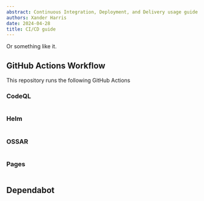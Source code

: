 ```yaml
---
abstract: Continuous Integration, Deployment, and Delivery usage guide.
authors: Xander Harris
date: 2024-04-28
title: CI/CD guide
---
```


Or something like it.

## GitHub Actions Workflow

This repository runs the following GitHub Actions

### CodeQL

```{autoyaml} .github/workflows/codeql.yml
```

### Helm

```{autoyaml} .github/workflows/helm.yml
```

### OSSAR

```{autoyaml} .github/workflows/ossar.yml
```

### Pages

```{autoyaml} .github/workflows/pages.yml
```

## Dependabot

```{autoyaml} .github/dependabot.yml
```
